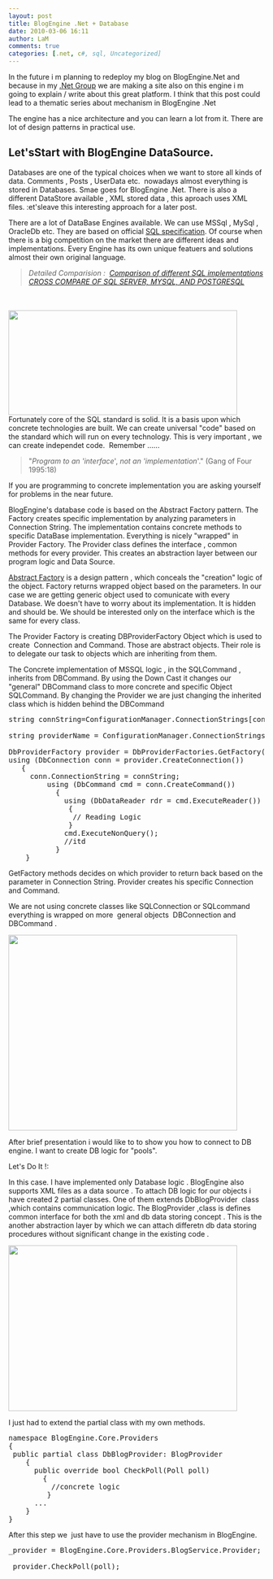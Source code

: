 ```yaml
---
layout: post
title: BlogEngine .Net + Database
date: 2010-03-06 16:11
author: LaM
comments: true
categories: [.net, c#, sql, Uncategorized]
---
```

<div>

In the future i m planning to redeploy my blog on BlogEngine.Net and because in my <a href="http://www.grupaeka.pl">.Net Group</a> we are making a site also on this engine i m going to explain / write about this great platform. I think that this post could lead to a thematic series about mechanism in BlogEngine .Net

The engine has a nice architecture and you can learn a lot from it. There are lot of design patterns in practical use.
<h2>Let'sStart with BlogEngine DataSource.</h2>
Databases are one of the typical choices when we want to store all kinds of data. Comments , Posts , UserData etc.  nowadays almost everything is stored in Databases. Smae goes for BlogEngine .Net. There is also a different DataStore available , XML stored data , this aproach uses XML files. :et'sleave this interesting approach for a later post.

There are a lot of DataBase Engines available. We can use MSSql , MySql , OracleDb etc. They are based on official <a href="http://en.wikipedia.org/wiki/SQL">SQL specification</a>. Of course when there is a big competition on the market there are different ideas and implementations. Every Engine has its own unique featuers and solutions almost their own original language.
<blockquote><address>Detailed Comparision :  <a href="http://troels.arvin.dk/db/rdbms/">Comparison of different SQL implementations</a> <a href="http://www.postgresonline.com/journal/index.php?/archives/51-Cross-Compare-of-SQL-Server,-MySQL,-and-PostgreSQL.html">CROSS COMPARE OF SQL SERVER, MYSQL, AND POSTGRESQL</a></address></blockquote>
<address> </address><address> </address><address><a href="http://lammichalfranc.files.wordpress.com/2010/03/strona-ze-zrodlem-danych.jpg"><img class="aligncenter" title="Strona ze zrodlem danych" src="http://lammichalfranc.files.wordpress.com/2010/03/strona-ze-zrodlem-danych.jpg" alt="" width="450" height="206" /></a></address>Fortunately core of the SQL standard is solid. It is a basis upon which concrete technologies are built. We can create universal "code" based on the standard which will run on every technology. This is very important , we can create independet code.  Remember ......
<blockquote>"<em>Program to an 'interface</em>', <em>not an 'implementation</em>'." (Gang of Four 1995:18)</blockquote>
If you are programming to concrete implementation you are asking yourself for problems in the near future.

BlogEngine's database code is based on the Abstract Factory pattern. The Factory creates specific implementation by analyzing parameters in Connection String. The implementation contains concrete methods to specific DataBase implementation. Everything is nicely "wrapped" in Provider Factory. The Provider class defines the interface , common methods for every provider. This creates an abstraction layer between our program logic and Data Source.

<a href="http://en.wikipedia.org/wiki/Abstract_factory_pattern">Abstract Factory</a> is a design pattern , which conceals the "creation" logic of the object. Factory returns wrapped object based on the parameters. In our case we are getting generic object used to comunicate with every Database. We doesn't have to worry about its implementation. It is hidden and should be. We should be interested only on the interface which is the same for every class.

The Provider Factory is creating DBProviderFactory Object which is used to create  Connection and Command. Those are abstract objects. Their role is to delegate our task to objects which are inheriting from them.

The Concrete implementation of MSSQL logic , in the SQLCommand , inherits from DBCommand. By using the Down Cast it changes our "general" DBCommand class to more concrete and specific Object SQLCommand. By changing the Provider we are just changing the inherited class which is hidden behind the DBCommand
<pre>string connString=ConfigurationManager.ConnectionStrings[connStringName].ConnectionString; 

string providerName = ConfigurationManager.ConnectionStrings[connStringName].ProviderName; 

DbProviderFactory provider = DbProviderFactories.GetFactory(providerName); 
using (DbConnection conn = provider.CreateConnection())
   {
     conn.ConnectionString = connString; 
         using (DbCommand cmd = conn.CreateCommand()) 
           {   
             using (DbDataReader rdr = cmd.ExecuteReader()) 
              {        
               // Reading Logic        
              }        
             cmd.ExecuteNonQuery();         
             //itd     
           } 
    }</pre>
GetFactory methods decides on which provider to return back based on the parameter in Connection String. Provider creates his specific Connection and Command.

We are not using concrete classes like SQLConnection or SQLcommand everything is wrapped on more  general objects  DBConnection and DBCommand .

<a href="http://lammichalfranc.files.wordpress.com/2010/03/provider-factory.jpg"><img class="aligncenter" title="provider factory" src="http://lammichalfranc.files.wordpress.com/2010/03/provider-factory.jpg" alt="" width="450" height="385" /></a>

After brief presentation i would like to to show you how to connect to DB engine. I want to create DB logic for "pools".

Let's Do It !:

In this case. I have implemented only Database logic . BlogEngine also supports XML files as a data source . To attach DB logic for our objects i have created 2 partial classes. One of them extends DbBlogProvider  class ,which contains communication logic. The BlogProvider ,class is defines common interface for both the xml and db data storing concept . This is the another abstraction layer by which we can attach differetn db data storing procedures without significant change in the existing code .

<a href="http://lammichalfranc.files.wordpress.com/2010/03/roznci-dbproviderzy1.jpg"><img class="aligncenter" title="Roznci DbProviderzy" src="http://lammichalfranc.files.wordpress.com/2010/03/roznci-dbproviderzy1.jpg" alt="" width="450" height="326" /></a>

I just had to extend the partial class with my own methods.
<pre>namespace BlogEngine.Core.Providers 
{
 public partial class DbBlogProvider: BlogProvider 
    { 
      public override bool CheckPoll(Poll poll) 
        { 
          //concrete logic
         } 
      ... 
    } 
}</pre>
After this step we  just have to use the provider mechanism in BlogEngine.
<pre>_provider = BlogEngine.Core.Providers.BlogService.Provider;

_provider.CheckPoll(poll);</pre>
</div>
